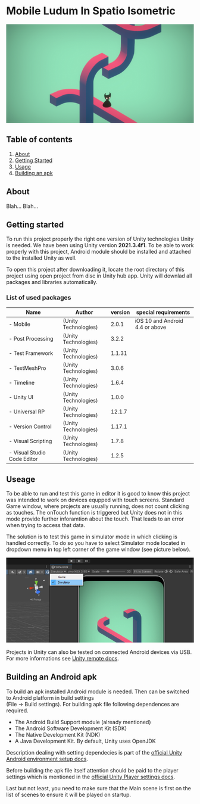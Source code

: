 # Mobile Ludum In Spatio Isometric

![alt game screenshoot](imgs/gameScreenshoot.png)

## Table of contents

1) [About](#about)
2) [Getting Started](#starting)
3) [Usage](#useage)
4) [Building an apk](#building)

## About <a id = "about"></a>

Blah... Blah...

## Getting started <a id = "starting"></a>

To run this project properly the right one version of Unity technologies Unity is needed. We have been using Unity version **2021.3.4f1**.
To be able to work properly with this project, Android module should be installed and attached to the installed Unity as well.

To open this project after downloading it, locate the root directory of this project using open project from disc in Unity hub app. Unity will downlad all packages and libraries automatically.

### **List of used packages**

|Name   |Author  |version|special requirements|
|-------|--------|-------|--------------------|
|- Mobile|(Unity Technologies)|2.0.1| iOS 10 and Android 4.4 or above|
|- Post Processing   |(Unity Technologies)|3.2.2| |
|- Test Framework    |(Unity Technologies)|1.1.31| |
|- TextMeshPro   |(Unity Technologies)|3.0.6|
|- Timeline  |(Unity Technologies)|1.6.4| |
|- Unity UI  |(Unity Technologies)|1.0.0| |
|- Universal RP  |(Unity Technologies)|12.1.7| |
|- Version Control   |(Unity Technologies)|1.17.1| |
|- Visual Scripting  |(Unity Technologies)|1.7.8| |
|- Visual Studio Code Editor |(Unity Technologies)|1.2.5| |

## Useage <a id = "useage"></a>

To be able to run and test this game in editor it is good to know this project was intended to work on devices equpped with touch screens. Standard Game window, where projects are usually running, does not count clicking as touches. The onTouch function is triggered but Unity does not in this mode provide further inforamtion about the touch. That leads to an error when trying to access that data.

The solution is to test this game in simulator mode in which clicking is handled correctly. To do so you have to select Simulator mode located in dropdown menu in top left corner of the game window (see picture below).

![alt Describing position of Simulator mode button in Unity Game window.](imgs/simModeTut.png)

Projects in Unity can also be tested on connected Android devices via USB. For more informations see [Unity remote docs](https://docs.unity3d.com/Manual/UnityRemote5.html).

## Building an Android apk <a id = "building"></a>

To build an apk installed Android module is needed. Then can be switched to Android platform in build settings\
 (File -> Build settings). For building apk file following dependences are required.

- The Android Build Support module (already mentioned)
- The Android Software Development Kit (SDK)
- The Native Development Kit (NDK)
- A Java Development Kit. By default, Unity uses OpenJDK

Description dealing with setting dependecies is part of the [official Unity Android environment setup docs](https://docs.unity3d.com/Manual/android-sdksetup.html).

Before building the apk file itself attention should be paid to the player settings which is mentioned in the [official Unity Player settings docs](https://docs.unity3d.com/Manual/class-PlayerSettingsAndroid.html).

Last but not least, you need to make sure that the Main scene is first on the list of scenes to ensure it will be played on startup.

